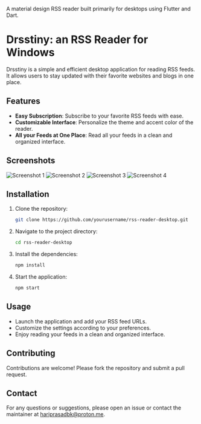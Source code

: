 A material design RSS reader built primarily for desktops using Flutter and Dart.

# Drsstiny: an RSS Reader for Windows

Drsstiny is a simple and efficient desktop application for reading RSS feeds. It allows users to stay updated with their favorite websites and blogs in one place.

## Features

- **Easy Subscription**: Subscribe to your favorite RSS feeds with ease.
- **Customizable Interface**: Personalize the theme and accent color of the reader.
- **All your Feeds at One Place**: Read all your feeds in a clean and organized interface.

## Screenshots

![Screenshot 1]("ss/Home.png")
![Screenshot 2]("ss/AddFeed.png")
![Screenshot 3]("ss/ArticleInfo.png")
![Screenshot 4]("ss/Themed.png")

## Installation

1. Clone the repository:
   ```bash
   git clone https://github.com/yourusername/rss-reader-desktop.git
   ```
2. Navigate to the project directory:
   ```bash
   cd rss-reader-desktop
   ```
3. Install the dependencies:
   ```bash
   npm install
   ```
4. Start the application:
   ```bash
   npm start
   ```

## Usage

- Launch the application and add your RSS feed URLs.
- Customize the settings according to your preferences.
- Enjoy reading your feeds in a clean and organized interface.

## Contributing

Contributions are welcome! Please fork the repository and submit a pull request.

## Contact

For any questions or suggestions, please open an issue or contact the maintainer at [hariprasadbk@proton.me](mailto:hariprasadbk@proton.me).
